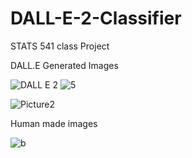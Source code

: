 # DALL-E-2-Classifier
STATS 541 class Project


DALL.E Generated Images

![DALL E 2](https://user-images.githubusercontent.com/92579731/232840309-8050f0ea-9d3d-4b08-85b6-7de6b3c275c8.png)
![5](https://user-images.githubusercontent.com/92579731/232845288-3fd01b56-7004-4ce5-99a4-381b6b75bb61.png)


![Picture2](https://user-images.githubusercontent.com/92579731/232840868-e621f87a-1c1a-48f5-a9d3-aa3b63aba98a.png)


Human made images

![b](https://user-images.githubusercontent.com/92579731/232845095-861d5088-ed68-424b-a0eb-c247e6188ea0.PNG)


